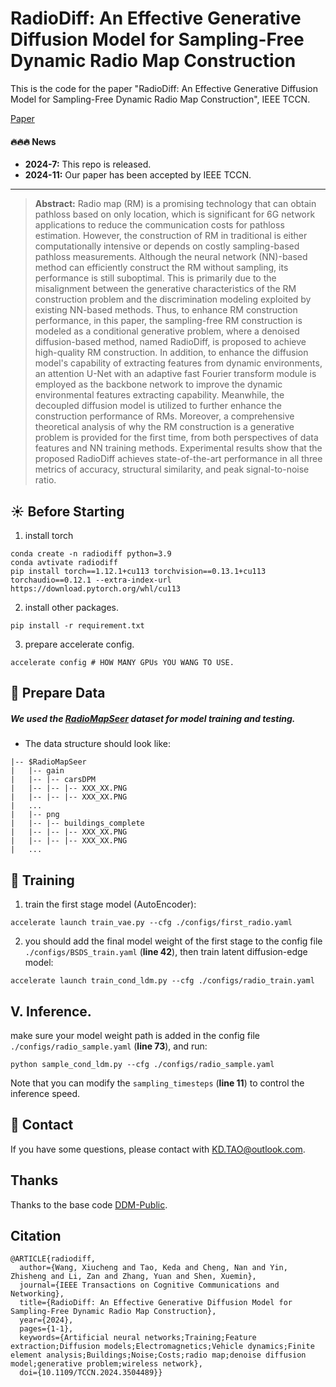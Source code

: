 # RadioDiff: An Effective Generative Diffusion Model for Sampling-Free Dynamic Radio Map Construction

This is the code for the paper "RadioDiff: An Effective Generative Diffusion Model for Sampling-Free Dynamic Radio Map Construction", IEEE TCCN.

[Paper](https://ieeexplore.ieee.org/document/10764739)

#### 🔥🔥🔥 News

- **2024-7:** This repo is released.
- **2024-11:** Our paper has been accepted by IEEE TCCN.

---

> **Abstract:** Radio map (RM) is a promising technology that can obtain pathloss based on only location, which is significant for 6G network applications to reduce the communication costs for pathloss estimation. However, the construction of RM in traditional is either computationally intensive or depends on costly sampling-based pathloss measurements. Although the neural network (NN)-based method can efficiently construct the RM without sampling, its performance is still suboptimal. This is primarily due to the misalignment between the generative characteristics of the RM construction problem and the discrimination modeling exploited by existing NN-based methods. Thus, to enhance RM construction performance, in this paper, the sampling-free RM construction is modeled as a conditional generative problem, where a denoised diffusion-based method, named RadioDiff, is proposed to achieve high-quality RM construction. In addition, to enhance the diffusion model's capability of extracting features from dynamic environments, an attention U-Net with an adaptive fast Fourier transform module is employed as the backbone network to improve the dynamic environmental features extracting capability. Meanwhile, the decoupled diffusion model is utilized to further enhance the construction performance of RMs. Moreover, a comprehensive theoretical analysis of why the RM construction is a generative problem is provided for the first time, from both perspectives of data features and NN training methods. Experimental results show that the proposed RadioDiff achieves state-of-the-art performance in all three metrics of accuracy, structural similarity, and peak signal-to-noise ratio.

## :sunny: Before Starting

1. install torch
~~~
conda create -n radiodiff python=3.9
conda avtivate radiodiff
pip install torch==1.12.1+cu113 torchvision==0.13.1+cu113 torchaudio==0.12.1 --extra-index-url https://download.pytorch.org/whl/cu113
~~~
2. install other packages.
~~~
pip install -r requirement.txt
~~~
3. prepare accelerate config.
~~~
accelerate config # HOW MANY GPUs YOU WANG TO USE.
~~~

## :sparkler: Prepare Data

##### We used the [RadioMapSeer](https://radiomapseer.github.io/) dataset for model training and testing.

- The data structure should look like:

```commandline
|-- $RadioMapSeer
|   |-- gain
|   |-- |-- carsDPM
|   |-- |-- |-- XXX_XX.PNG
|   |-- |-- |-- XXX_XX.PNG
|   ...
|   |-- png
|   |-- |-- buildings_complete
|   |-- |-- |-- XXX_XX.PNG
|   |-- |-- |-- XXX_XX.PNG
|	...
```
## :tada: Training
1. train the first stage model (AutoEncoder):
~~~[inference_numpy_for_slide.py](..%2F..%2F..%2F..%2Fmedia%2Fhuang%2F2da18d46-7cba-4259-9abd-0df819bb104c%2Finference_numpy_for_slide.py)
accelerate launch train_vae.py --cfg ./configs/first_radio.yaml
~~~
2. you should add the final model weight of the first stage to the config file `./configs/BSDS_train.yaml` (**line 42**), then train latent diffusion-edge model:
~~~
accelerate launch train_cond_ldm.py --cfg ./configs/radio_train.yaml
~~~

## V. Inference.
make sure your model weight path is added in the config file `./configs/radio_sample.yaml` (**line 73**), and run:
~~~
python sample_cond_ldm.py --cfg ./configs/radio_sample.yaml
~~~
Note that you can modify the `sampling_timesteps` (**line 11**) to control the inference speed.

## :green_book: Contact
If you have some questions, please contact with KD.TAO@outlook.com.
## Thanks
Thanks to the base code [DDM-Public](https://github.com/GuHuangAI/DDM-Public).
## Citation
~~~
@ARTICLE{radiodiff,
  author={Wang, Xiucheng and Tao, Keda and Cheng, Nan and Yin, Zhisheng and Li, Zan and Zhang, Yuan and Shen, Xuemin},
  journal={IEEE Transactions on Cognitive Communications and Networking}, 
  title={RadioDiff: An Effective Generative Diffusion Model for Sampling-Free Dynamic Radio Map Construction}, 
  year={2024},
  pages={1-1},
  keywords={Artificial neural networks;Training;Feature extraction;Diffusion models;Electromagnetics;Vehicle dynamics;Finite element analysis;Buildings;Noise;Costs;radio map;denoise diffusion model;generative problem;wireless network},
  doi={10.1109/TCCN.2024.3504489}}
~~~
